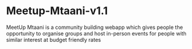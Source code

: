 # Meetup-Mtaani-v1.1
MeetUp Mtaani is a community building webapp which gives people the opportunity to organise groups and host in-person events for people with similar interest at budget friendly rates
